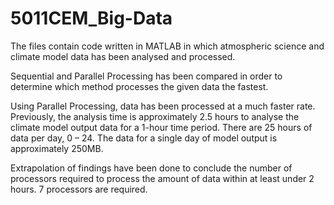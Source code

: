 # 5011CEM_Big-Data

The files contain code written in MATLAB in which atmospheric science and climate model data has been analysed and processed. 

Sequential and Parallel Processing has been compared in order to determine which method processes the given data the fastest. 

Using Parallel Processing, data has been processed at a much faster rate. Previously, the analysis time is approximately 2.5 hours to analyse the climate model output data for a 1-hour time period. There are 25 hours of data per day, 0 – 24. The data for a single day of model output is approximately 250MB. 

Extrapolation of findings have been done to conclude the number of processors required to process the amount of data within at least under 2 hours. 7 processors are required.
